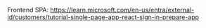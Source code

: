 Frontend SPA: https://learn.microsoft.com/en-us/entra/external-id/customers/tutorial-single-page-app-react-sign-in-prepare-app
